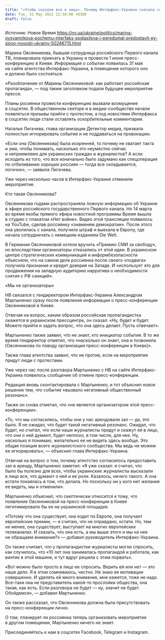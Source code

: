 ```yaml
---
title: "«Чтобы сказали все в лицо». Почему Интерфакс-Украина сначала согласился предоставить слово «хорошей русской» Овсянниковой, а затем передумал"
date: Tue, 31 May 2022 22:58:00 +0300
draft: false
---
```

Источник: Новое Время https://nv.ua/ukraine/politics/marina-ovsyannikova-pochemu-interfaks-soglasilsya-i-peredumal-predostavit-ey-slovo-novosti-ukrainy-50246715.html


Марина Овсянникова, бывшая сотрудница российского Первого канала ТВ, планировала приехать в Украину и провести 1 июня пресс-конференцию в Киеве. Информация о событии появилась 31 мая на сайте агентства Интерфакс-Украина, в помещение которого оно и должно было состояться.

«Разоблачение от Марины Овсянниковой: как работает российская пропаганда», — под таким заголовком подали будущее мероприятие прессе.

Планы росиянки провести конференцию вызвали возмущение в соцсетях. В общественном секторе и в медиа-сообществе начали появляться призывы прийти с протестом, а под новостями Интерфакса в соцсетях люди стали оставлять оскорбительные комментарии.

Наталья Лигачева, глава организации Детектор медиа, призвала полностью игнорировать событие и не поддаваться на провокацию.

«Если она [Овсянникова] была искренней, то почему не хватает такта и ума, чтобы понимать, насколько это неуместно сейчас и неприемлемо для украинских граждан и журналистов? А если исходить из того, что все изначально было задумано как спецоперация по отбеливанию хороших россиян — тогда все складывается, логично», — заявила Лигачева.

Уже через несколько часов в Интерфакс-Украине отменили мероприятие.

Кто такая Овсянникова?

Овсянникова годами распространяла ложную информацию об Украине в эфире российского государственного Первого канала. Но 14 марта во время якобы прямого эфира новостной программы Время вышла в студию с плакатом «Нет войне». Видео этой трансляции появилось на YouTube, сделав россиянку «знаменем демократии». После этого она уволилась с канала, получила штраф и выехала в Европу, где начала сотрудничать с немецким изданием Die Welt.

В Германии Овсянниковой хотели вручить «Премию СМИ за свободу», но впоследствии организаторы отказались от этой идеи. В украинском центре стратегических коммуникаций и информбезопасности объясняли, что на самом деле россиянка после своего «подвига» получила признание и кредит доверия на Западе. И «использует это для продвижения на западную аудиторию нарратива о необходимости снятия с РФ санкций».

«Мы не организаторы»

НВ связался с гендиректором Интерфакс-Украина Александром Мартыненко сразу после появления информации о пресс-конференции Овсянниковой в Киеве.

Отвечая на вопрос, каким образом российская пропагандистка окажется в украинском прессцентре, он сказал: «Ну, будет и будет. Можете прийти и задать вопрос, что она здесь делает. Пусть отвечает».

Мартыненко также заявил, что не знает, кто инициатор события. В то же время гендиректор отметил, что «насколько он знает, она и позвонила [Овсянникова по поводу организации пресс-конференции в Киеве]».

Также глава агентства заявил, что не против, если на мероприятие придут люди с протестами.

Уже через час после разговора Мартыненко с НВ на сайте Интерфакс-Украина появилось сообщение об отмене пресс-конференции.

Редакция вновь сконтактировала с Мартыненко, и тот объяснил новое решение тем, что событие «вызвало негативный общественный резонанс».

Также он снова отметил, что «не является организатором этой пресс-конференции».

«То, что мы согласились, чтобы они у нас арендовали зал — да, это было. Я не ожидал, что будет такой негативный резонанс. Ожидал, что будет, но считал, что если наши журналисты придут и скажут ей в лицо, что они о ней думают, будет неплохо, в том числе, для нее. Ну, насколько я понимаю, желательно ее не видеть здесь вообще. Это общая позиция всего журналистского сообщества. Мы ведь не можем ее игнорировать», — объяснил глава Интерфакс-Украина.

Отвечая на вопрос о том, почему агентство согласилось предоставить зал в аренду, Мартыненко заметил: «Я уже сказал: я считал, что было бы полезно для всех, чтобы украинские журналисты высказали в лицо все, что думают о ней и ее роли. Казалось, ничего такого. А она кстати покаялась в том, что делала. Но поскольку ни у кого нет желания ее видеть, мы и отменили».

Мартыненко объяснил, что скептически относится к тому, что появление Овсянниковой на пресс-конференции в Киеве легитимировало бы ее на украинской площадке.

«Потому что она существует, она ездит по Европе, она получает европейские премии, — я считаю, что не оправдано, кстати. Но, тем не менее, она существует, выступает на многих европейских телеканалах. И сказать, что она есть, а мы выше этого и мы на нее не обращаем внимания?» — добавил руководитель Интерфакс-Украина.

Он также считает, что у пропагандистки журналисты могли спросить, как случилось, что «10 лет она занималась пропагандой и работала, как винтик в этой машине, и тут вдруг решила с этим порвать».

«Вот можно было просто в лицо ее спросить. Верить ей или нет — это наше дело. Я в этом сомневаюсь, честно. Не знаю ее мотивации совершенно. И уделять ей много внимания, мне кажется, тоже не надо. Все-таки она не представитель какой-то прослойки общества, она такая, как есть. Если разговора не будет — ну, значит не будет. Обойдемся», — добавил Мартыненко.

Он также рассказал, что Овсянникова должна была присутствовать на пресс-конференции лично.

О том, планирует ли россиянка теперь организовать мероприятие в другом помещении, Мартыненко ничего не знает.

Присоединяйтесь к нам в соцсетях Facebook, Telegram и Instagram.
